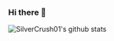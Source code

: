 ### Hi there 👋

![SilverCrush01's github stats](https://github-readme-stats.vercel.app/api?username=sakigo9&show_icons=true&hide_border=true)

